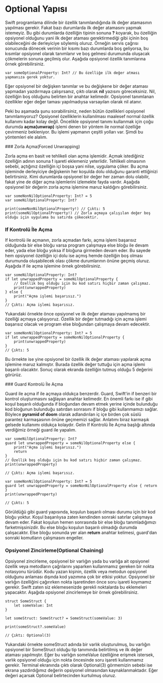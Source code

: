 # Optional Yapısı

Swift programlama dilinde bir özellik tanımlandığında ilk değer atamasının yapılması gerekir. Fakat bazı durumlarda ilk değer atamasını yapmak istemeyiz. Bu gibi durumlarda özelliğin tipinin sonuna <b>?</b> koyarak, bu özelliğin opsiyonel olduğunu yani ilk değer ataması gerektirmediği gibi içinin boş olabileceğini de derleyiciye söylemiş oluruz. Örneğin servis çağrısı sonucunda dönecek verinin bir kısımı bazı durumlarda boş geliyorsa, bu kısımlar opsiyonel olarak tanımlanır ve boş gelmesi durumunda oluşacak çökmelerin sonuna geçilmiş olur. Aşağıda opsiyonel özellik tanımlarına örnek görebilirsiniz.

```
var someOptionalProperty: Int? // Bu özelliğe ilk değer atması yapmanıza gerek yoktur.
```

Eğer opsiyonel bir değişken tanımlar ve bu değişkene bir değer ataması yapmadan yazdırmaya çalışırsanız, çıktı olarak <b>nil</b> yazısını göreceksiniz. Nil, özelliğin boş olduğunu belirten bir anahtar kelimedir. Opsiyonel tanımlanan özellikler eğer değer taması yapılmadıysa varsayılan olarak nil atanır.

Peki bu aşamada şunu sorabilirsiniz, neden bütün özellikleri opsiyonel tanımlamıyoruz? Opsiyonel özelliklerin kullanılması maalesef normal özellik kullanımı kadar kolay değil. Öncelikle opsiyonel tanımı kullanmak için çoğu durumda <b>açma(unwrap)</b> işlemi denen bir yöntem ile normal özelliğe çevirmeniz bekleniyor. Bu işlemi yapmanın çeşitli yolları var. Şimdi bu yöntemleri ele alalım.

### Zorla Açma(Forced Unwrapping)

Zorla açma en basit ve tehlikeli olan açma işlemidir. Açmak istediğiniz özelliğin adının sonuna <b>!</b> işareti eklemeniz yeterlidir. Tehlikeli olmasının sebebi, açtığınız özelliğin içi boşsa yani nilse, uygulama çöker. Bu açma işleminde derleyiciye değişkenin her koşulda dolu olduğunu garanti ettiğinizi belirtirsiniz. Kimi durumlarda opsiyonel bir değer her zaman dolu olabilir, fakat yine de diğer açma işlemlerini izlemekte fayda vardır. Aşağıda opsiyonel bir değerin zorla açma işlemine maruz kaldığını görebilirsiniz.

```
var someNonNilOptionalProperty: Int? = 5
var someNilOptionalProperty: Int?

print(someNonNilOptionalProperty!) // Çıktı: 5 
print(someNilOptionalProperty!) // Zorla açmaya çalışılan değer boş olduğu için uygulama bu satırda çökecektir.
```

### If Kontrolü İle Açma

If kontrolü ile açmanın, zorla açmadan farkı, açma işlemi başarısız olduğunda bir else bloğu varsa program çalışmaya else bloğu ile devam eder, yada else bloğu yoksa if bloğuna girmeden devam eder. Bu sayede hem opsiyonel özelliğin içi dolu ise açmış hemde özelliğin boş olması durumunda oluşabilecek olası çökme durumlarının önüne geçmiş oluruz. Aşağıda if ile açma işlemine örnek görebilirsiniz.

```
var someNilOptionalProperty: Int?
if let unwrappedProperty = someNilOptionalProperty {
    // Özellik boş olduğu için bu kod satırı hiçbir zaman çalışmaz.
    print(unwrappedProperty)
} else {
    print("Açma işlemi başarısız.")
}
// Çıktı: Açma işlemi başarısız.
```

Yukarıdaki örnekte önce opsiyonel ve ilk değer ataması yapılmamış bir özelliği açmaya çalışıyoruz. Özellik bir değer tutmadığı için açma işlemi başarısız olacak ve program else bloğundan çalışmaya devam edecektir.

```
var someNonNilOptionalProperty: Int? = 5
if let unwrappedProperty = someNonNilOptionalProperty {
    print(unwrappedProperty)
}
// Çıktı: 5
```

Bu örnekte ise yine opsiyonel bir özellik ilk değer ataması yapılarak açma işlemine maruz kalmıştır. Burada özellik değer tuttuğu için açma işlemi başarılı olacaktır. Sonuç olarak ekranda özelliğin tutmuş olduğu 5 değerini görürüz.

### Guard Kontrolü İle Açma

Guard ile açma if ile açmaya oldukça benzerdir. Guard, Swift'in if benzeri bir kontrol oluşturmasını sağlayan anahtar kelimedir. En önemli farkı ise if gibi koşul başarılı olduğunda if bloğundan devam etmek yerine içinde bulunduğu kod bloğunun bulunduğu satırdan sonrasını if bloğu gibi kullanmamızı sağlar. Böylece <b>pyramid of doom</b> olarak adlandırılan iç içe birden çok süslü parantez karmaşasının önüne geçmemizi sağlar. Anlatımı biraz karmaşık gelsede kullanımı oldukça kolaydır. Gelin If Kontrolü İle Açma başlığı altında verdiğimiz örneği guard ile yapalım.

```
var someNilOptionalProperty: Int?
guard let unwrappedProperty = someNilOptionalProperty else { 
    print("Açma işlemi başarısız.") 
    return
}
// Özellik boş olduğu için bu kod satırı hiçbir zaman çalışmaz.
print(unwrappedProperty)

// Çıktı: Açma işlemi başarısız.
```

```
var someNonNilOptionalProperty: Int? = 5
guard let unwrappedProperty = someNonNilOptionalProperty else { return }
print(unwrappedProperty)
    
// Çıktı: 5
```

Görüldüğü gibi guard yapısında, koşulun başarılı olması durumu için bir kod bloğu yoktur. Koşul başarılıysa zaten kendinden sonraki satırlar çalışmaya devam eder. Fakat koşulun hemen sonrasında bir else bloğu tanımladığımızı farketmişsinizdir. Bu else bloğu koşulun başarılı olmadığı durumda çalışacaktır. Else bloğu sonunda yer alan <b>return</b> anahtar kelimesi, guard'dan sonraki komutların çalışmasını engeller.

### Opsiyonel Zincirleme(Optional Chaining)

Opsiyonel zincirleme, opsiyonel bir varlığın yada bu varlığa ait opsiyonel özellik veya metodların çağrılarını yaparken kullanmamız gereken bir nokta notasyonu türüdür. Kodu yazan kişinin, özellik veya metodun opsiyonel olduğunu anlaması dışında kod yazımına çok bir etkisi yoktur. Opsiyonel bir varlığın özelliğini çağırırken nokta işaretinden önce soru işareti koymamız gerekir. Swift zaten siz eklemesenizde gerekli noktalarda bu eklemeleri yapacaktır. Aşağıda opsiyonel zincirlemeye bir örnek görebilirsiniz.

```
struct SomeStruct {
    let someValue: Int
}

let someStruct: SomeStruct? = SomeStruct(someValue: 3)

print(someStruct?.someValue)

// Çıktı: Optional(3)
```

Yukarıdaki örnekte someStruct adında bir varlık oluşturulmuş, bu varlığın opsiyonel bir SomeStruct olduğu tip tanımında belirtilmiş ve ilk değer ataması yapılmıştır. Eğer bu varlığın someValue özelliğine erişmek istersek, varlık opsiyonel olduğu için nokta öncesinde soru işareti kullanmamız gerekir. Terminal ekranında çıktı olarak Optional(3) görmemizin sebebi ise ekrana yazdırdığımız değerin opsiyonel olmasından kaynaklanmaktadır. Eğer değeri açarsak Optional belirtecinden kurtulmuş oluruz.
